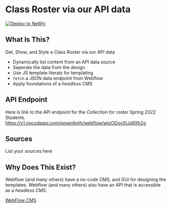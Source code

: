 # Class Roster via our API data

<a href="https://app.netlify.com/start/deploy?repository=https://github.com/JessSkyWatcher21/class-roster-via-api-SpringQ"><img src="https://www.netlify.com/img/deploy/button.svg" alt="Deploy to Netlify"></a>

## What Is This? 
Get, Show, and Style a Class Roster via our API data

* Dynamically list content from an API data source
* Seperate the data from the design
* Use JS template literals for templating
* `fetch` a JSON data endpoint from Webflow
* Apply foundations of a _headless CMS_

## API Endpoint
Here is link to the API endpoint for the _Collection_ for roster Spring 2022 Students. 
https://v1.nocodeapi.com/pmanikoth/webflow/wtzODovSIJsRXhZg

## Sources
List your sources here

## Why Does This Exist? 
Webflow (and many others) have a no-code CMS, and GUI for designing the templates. Webflow (and many others) also have an API that is accessible as a _headless CMS_. 

[WebFlow CMS](https://university.webflow.com/lesson/intro-to-webflow-cms)
